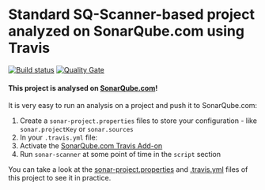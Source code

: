 # Standard SQ-Scanner-based project analyzed on SonarQube.com using Travis

[![Build status](https://travis-ci.org/SonarSource/sq-com_example_standard-sqscanner-travis.svg?branch=master)](https://travis-ci.org/SonarSource/sq-com_example_standard-sqscanner-travis) [![Quality Gate](https://sonarqube.com/api/badges/gate?key=com.sonarqube.examples.standard-sqscanner-travis-project)](https://sonarqube.com/dashboard/index/com.sonarqube.examples.standard-sqscanner-travis-project)

#### This project is analysed on [SonarQube.com](https://sonarqube.com)!

It is very easy to run an analysis on a project and push it to SonarQube.com:

1. Create a `sonar-project.properties` files to store your configuration - like `sonar.projectKey` or `sonar.sources`
2. In your `.travis.yml` file:
  1. Activate the [SonarQube.com Travis Add-on](https://docs.travis-ci.com/user/sonarqube/)
  2. Run `sonar-scanner` at some point of time in the `script` section

  You can take a look at the
  [sonar-project.properties](https://github.com/SonarSource/sq-com_example_standard-sqscanner-travis/blob/master/sonar-project.properties)
  and
  [.travis.yml](https://github.com/SonarSource/sq-com_example_standard-sqscanner-travis/blob/master/.travis.yml)
  files of this project to see it in practice.
